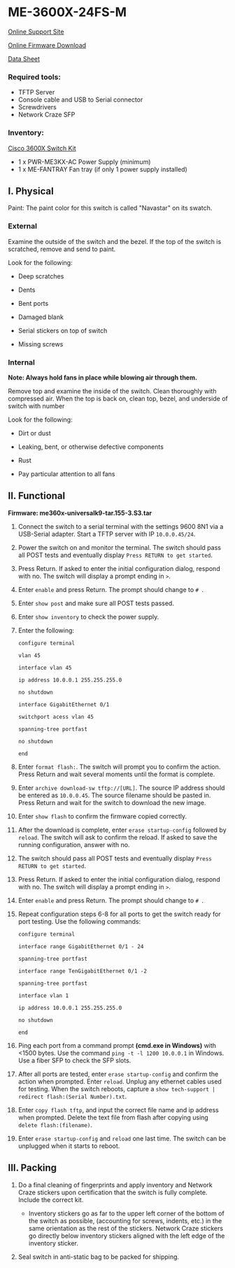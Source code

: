 # ME-3600X-24FS-M

[Online Support Site](https://www.cisco.com/c/en/us/support/switches/me-3600x-24fs-m-switch/model.html)

[Online Firmware Download](https://www.cisco.com/c/en/us/support/switches/me-3600x-24fs-m-switch/model.html#~tab-downloads)

[Data Sheet](Docs\data_sheet_c78-601946.pdf)

### Required tools:

- TFTP Server
- Console cable and USB to Serial connector
- Screwdrivers
- Network Craze SFP

### Inventory:

[Cisco 3600X Switch Kit](Cisco_3600x_kit.md)

- 1 x PWR-ME3KX-AC Power Supply (minimum)
- 1 x ME-FANTRAY Fan tray (if only 1 power supply installed)

## I. Physical

Paint: The paint color for this switch is called "Navastar" on its swatch.

### External

Examine the outside of the switch and the bezel. If the top of the switch is scratched, remove and send to paint.  

Look for the following:

- Deep scratches

- Dents

- Bent ports

- Damaged blank

- Serial stickers on top of switch

- Missing screws

### Internal

**Note: Always hold fans in place while blowing air through them.**

Remove top and examine the inside of the switch. Clean thoroughly with compressed air. When the top is back on, clean top, bezel, and underside of switch with number 

Look for the following:

- Dirt or dust

- Leaking, bent, or otherwise defective components

- Rust

- Pay particular attention to all fans
	
## II. Functional

**Firmware: me360x-universalk9-tar.155-3.S3.tar**

1. Connect the switch to a serial terminal with the settings 9600 8N1 via a USB-Serial adapter. Start a TFTP server with IP `10.0.0.45/24`.

1. Power the switch on and monitor the terminal. The switch should pass all POST tests and eventually display `Press RETURN to get started`.

1. Press Return. If asked to enter the initial configuration dialog, respond with no. The switch will display a prompt ending in `>`.

1. Enter `enable` and press Return. The prompt should change to `# `.

1. Enter `show post` and make sure all POST tests passed. 

1. Enter `show inventory` to check the power supply.

1. Enter the following:

	`configure terminal`

	`vlan 45`

	`interface vlan 45`

	`ip address 10.0.0.1 255.255.255.0`

	`no shutdown`

	`interface GigabitEthernet 0/1`

	`switchport acess vlan 45`

	`spanning-tree portfast`

	`no shutdown`

	`end`

1. Enter `format flash:`. The switch will prompt you to confirm the action. Press Return and wait several moments until the format is complete.

1. Enter `archive download-sw tftp://[URL]`. The source IP address should be entered as `10.0.0.45`. The source filename should be pasted in. Press Return and wait for the switch to download the new image.

1. Enter `show flash` to confirm the firmware copied correctly.

1. After the download is complete, enter `erase startup-config` followed by `reload`. The switch will ask to confirm the reload. If asked to save the running configuration, answer with no.

1. The switch should pass all POST tests and eventually display `Press RETURN to get started`.

1. Press Return. If asked to enter the initial configuration dialog, respond with no. The switch will display a prompt ending in `>`.

1. Enter `enable` and press Return. The prompt should change to `# `.

1. Repeat configuration steps 6-8 for all ports to get the switch ready for port testing. Use the following commands:

	`configure terminal`

	`interface range GigabitEthernet 0/1 - 24`

	`spanning-tree portfast`

	`interface range TenGigabitEthernet 0/1 -2`

	`spanning-tree portfast`

	`interface vlan 1`

	`ip address 10.0.0.1 255.255.255.0`

	`no shutdown`

	`end`

1. Ping each port from a command prompt **(cmd.exe in Windows)** with <1500 bytes. Use the command `ping -t -l 1200 10.0.0.1` in Windows. Use a fiber SFP to check the SFP slots.

1. After all ports are tested, enter `erase startup-config` and confirm the action when prompted. Enter `reload`. Unplug any ethernet cables used for testing. When the switch reboots, capture a `show tech-support | redirect flash:(Serial Number).txt`.  

1. Enter `copy flash tftp`, and input the correct file name and ip address when prompted. Delete the text file from flash after copying using `delete flash:(filename)`.  

1. Enter `erase startup-config` and `reload` one last time. The switch can be unplugged when it starts to reboot. 

## III. Packing

1. Do a final cleaning of fingerprints and apply inventory and Network Craze stickers upon certification that the switch is fully complete. Include the correct kit.

	- Inventory stickers go as far to the upper left corner of the bottom of the switch as possible, (accounting for screws, indents, etc.) in the same orientation as the rest of the stickers. Network Craze stickers go directly below inventory stickers aligned with the left edge of the inventory sticker.

1. Seal switch in anti-static bag to be packed for shipping.
